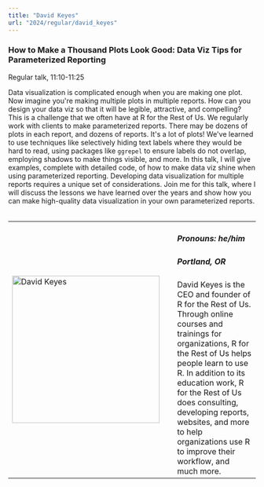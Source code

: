 ```yaml
---
title: "David Keyes"
url: "2024/regular/david_keyes"
---
```


### How to Make a Thousand Plots Look Good: Data Viz Tips for Parameterized Reporting
Regular talk, 11:10-11:25

Data visualization is complicated enough when you are making one plot. Now imagine you're making multiple plots in multiple reports. How can you design your data viz so that it will be legible, attractive, and compelling? This is a challenge that we often have at R for the Rest of Us. We regularly work with clients to make parameterized reports. There may be dozens of plots in each report, and dozens of reports. It's a lot of plots! We've learned to use techniques like selectively hiding text labels where they would be hard to read, using packages like `ggrepel` to ensure labels do not overlap, employing shadows to make things visible, and more. In this talk, I will give examples, complete with detailed code, of how to make data viz shine when using parameterized reporting. Developing data visualization for multiple reports requires a unique set of considerations. Join me for this talk, where I will discuss the lessons we have learned over the years and show how you can make high-quality data visualization in your own parameterized reports.
<br><br>

<table>
  <tr><td><img width="300px" style="float: left; padding: 0px 20px 0px 0px;" 
           src="../../../../img/speakers/speakers_2024/david_keyes.jpg" alt="David Keyes"></td>
  <td>
      <h5>Pronouns: he/him</h5>
      <h5>Portland, OR</h5>
      David Keyes is the CEO and founder of R for the Rest of Us. Through online courses and trainings for organizations, R for the Rest of Us helps people learn to use R. In addition to its education work, R for the Rest of Us does consulting, developing reports, websites, and more to help organizations use R to improve their workflow, and much more.
      </td></tr>

</table>


